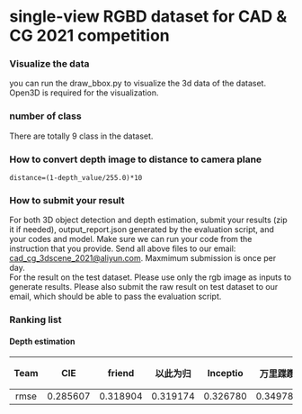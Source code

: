 # single-view RGBD dataset for CAD & CG 2021 competition

### Visualize the data
you can run the draw_bbox.py to visualize the 3d data of the dataset. Open3D is required for the visualization.

### number of class
There are totally 9 class in the dataset.

### How to convert depth image to distance to camera plane
```
distance=(1-depth_value/255.0)*10
```
### How to submit your result
For both 3D object detection and depth estimation, submit your results (zip it if needed), output_report.json generated by the evaluation
script, and your codes and model. Make sure we can run your code from the instruction that you provide. Send all above
files to our email: cad_cg_3dscene_2021@aliyun.com. Maxmimum submission is once per day. <br>
For the result on the test dataset. Please use only the rgb image as inputs to generate results. Please also submit the raw result on test dataset to our email, which should be able to pass the evaluation script.

### Ranking list
#### Depth estimation
Team | CIE | friend | 以此为归 | Inceptio | 万里蹀躞 | 天气太热了 | 全都 |
:-----:|:-----:|:-----:|:-----:|:-----:|:-----:|:-----:|:-----:|
rmse | 0.285607 | 0.318904 | 0.319174 | 0.326780 | 0.349783 | 0.434401 | 3.134789 |

